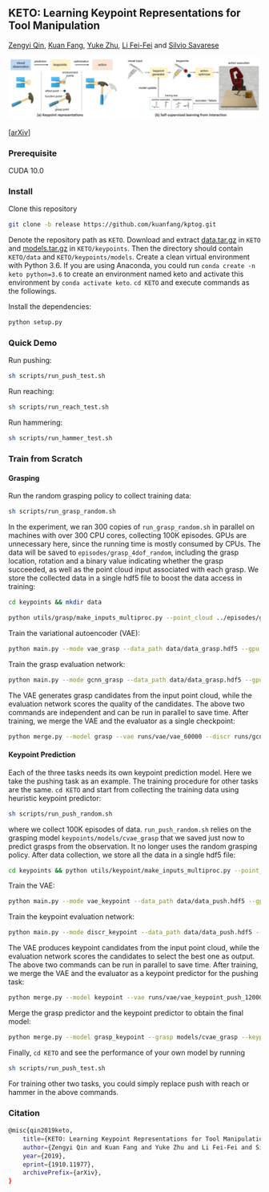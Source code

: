 ## KETO: Learning Keypoint Representations for Tool Manipulation

[Zengyi Qin](https://zengyi-qin.github.io/), [Kuan Fang](http://ai.stanford.edu/~kuanfang/), [Yuke Zhu](http://ai.stanford.edu/~yukez/), [Li Fei-Fei](http://svl.stanford.edu/people/) and [Silvio Savarese](http://svl.stanford.edu/people/)

![overview](docs/overview.png)

\[[arXiv](https://arxiv.org/abs/1910.11977)\]

### Prerequisite

CUDA 10.0

### Install

Clone this repository
```bash
git clone -b release https://github.com/kuanfang/kptog.git
```

Denote the repository path as `KETO`. Download and extract [data.tar.gz](https://cloud.tsinghua.edu.cn/f/2375b7da83b44db8aaff/?dl=1) in `KETO` and [models.tar.gz](https://cloud.tsinghua.edu.cn/f/39abcf2cf120486fa191/?dl=1) in `KETO/keypoints`. Then the directory should contain `KETO/data` and `KETO/keypoints/models`. Create a clean virtual environment with Python 3.6. If you are using Anaconda, you could run `conda create -n keto python=3.6` to create an environment named keto and activate this environment by `conda activate keto`. `cd KETO` and execute commands as the followings.

Install the dependencies:
```bash
python setup.py
```

### Quick Demo

Run pushing:
```bash
sh scripts/run_push_test.sh
```

Run reaching:
```bash
sh scripts/run_reach_test.sh
```

Run hammering:
```bash
sh scripts/run_hammer_test.sh
```

### Train from Scratch

#### Grasping
Run the random grasping policy to collect training data:
```bash
sh scripts/run_grasp_random.sh
```
In the experiment, we ran 300 copies of `run_grasp_random.sh` in parallel on machines with over 300 CPU cores, collecting 100K episodes. GPUs are unnecessary here, since the running time is mostly consumed by CPUs. The data will be saved to `episodes/grasp_4dof_random`, including the grasp location, rotation and a binary value indicating whether the grasp succeeded, as well as the point cloud input associated with each grasp. We store the collected data in a single hdf5 file to boost the data access in training:
```bash
cd keypoints && mkdir data
```

```bash
python utils/grasp/make_inputs_multiproc.py --point_cloud ../episodes/grasp_4dof_random/point_cloud --grasp ../episodes/grasp_4dof_random/grasp_4dof --save data/data_grasp.hdf5
```

Train the variational autoencoder (VAE):
```bash
python main.py --mode vae_grasp --data_path data/data_grasp.hdf5 --gpu GPU_ID
```
Train the grasp evaluation network:
```bash
python main.py --mode gcnn_grasp --data_path data/data_grasp.hdf5 --gpu GPU_ID
```
The VAE generates grasp candidates from the input point cloud, while the evaluation network scores the quality of the candidates. The above two commands are independent and can be run in parallel to save time. After training, we merge the VAE and the evaluator as a single checkpoint:
```bash
python merge.py --model grasp --vae runs/vae/vae_60000 --discr runs/gcnn/gcnn_60000 --output models/cvae_grasp
```

#### Keypoint Prediction
Each of the three tasks needs its own keypoint prediction model. Here we take the pushing task as an example. The training procedure for other tasks are the same. `cd KETO` and start from collecting the training data using heuristic keypoint predictor:
```bash
sh scripts/run_push_random.sh
```
where we collect 100K episodes of data. `run_push_random.sh` relies on the grasping model `keypoints/models/cvae_grasp` that we saved just now to predict grasps from the observation. It no longer uses the random grasping policy. After data collection, we store all the data in a single hdf5 file:
```bash
cd keypoints && python utils/keypoint/make_inputs_multiproc.py --point_cloud ../episodes/push_point_cloud/point_cloud --keypoints ../episodes/push_point_cloud/keypoints --save data/data_push.hdf5
``` 

Train the VAE:
```bash
python main.py --mode vae_keypoint --data_path data/data_push.hdf5 --gpu GPU_ID
```
Train the keypoint evaluation network:
```bash
python main.py --mode discr_keypoint --data_path data/data_push.hdf5 --gpu GPU_ID
```
The VAE produces keypoint candidates from the input point cloud, while the evaluation network scores the candidates to select the best one as output. The above two commands can be run in parallel to save time. After training, we merge the VAE and the evaluator as a keypoint predictor for the pushing task:
```bash
python merge.py --model keypoint --vae runs/vae/vae_keypoint_push_120000 --discr runs/discr/discr_keypoint_push_120000 --output models/cvae_keypoint_push
```
Merge the grasp predictor and the keypoint predictor to obtain the final model:
```bash
python merge.py --model grasp_keypoint --grasp models/cvae_grasp --keypoint models/cvae_keypoint_push --output models/cvae_push
```
Finally, `cd KETO` and see the performance of your own model by running 
```bash
sh scripts/run_push_test.sh
```
For training other two tasks, you could simply replace push with reach or hammer in the above commands.


### Citation
```bash
@misc{qin2019keto,
    title={KETO: Learning Keypoint Representations for Tool Manipulation},
    author={Zengyi Qin and Kuan Fang and Yuke Zhu and Li Fei-Fei and Silvio Savarese},
    year={2019},
    eprint={1910.11977},
    archivePrefix={arXiv},
}
```
